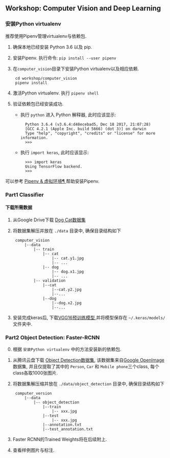 ## Workshop: Computer Vision and Deep Learning ##

### 安装Python virtualenv ###
推荐使用Pipenv管理virtualenv与依赖包.

1. 确保本地已经安装 Python 3.6 以及 pip.

2. 安装Pipenv. 执行命令: `pip install --user pipenv`

3. 在`computer_vision`目录下安装Python virtualenv以及相应依赖. 
        
        cd workshop/computer_vision
        pipenv install
    
4. 激活Python virtualenv. 执行 `pipenv shell`

5. 验证依赖包已经安装成功. 
    
    - 执行 `python` 进入 Python 解释器, 此时应该显示:
        
            Python 3.6.4 (v3.6.4:d48ecebad5, Dec 18 2017, 21:07:28)
            [GCC 4.2.1 (Apple Inc. build 5666) (dot 3)] on darwin
            Type "help", "copyright", "credits" or "license" for more information.
            >>>
            
    - 执行 `import keras`, 此时应该显示:
        
            >>> import keras
            Using TensorFlow backend.
            >>> 

可以参考 [Pipenv & 虚拟环境¶
](https://pythonguidecn.readthedocs.io/zh/latest/dev/virtualenvs.html) 帮助安装Pipenv.

### Part1 Classifier ###
#### 下载所需数据 ####
1. 从Google Drive下载 [Dog Cat数据集](https://drive.google.com/file/d/1ZZGnziQLhmoiz5Uz5GG5qKClfA9pM9GV/view)
2. 将数据集解压并放在 `./data` 目录中, 确保目录结构如下
    
        computer_vision
            |--data
                |-- train
                    |-- cat
                        |-- cat.y1.jpg
                        |-- ...
                    |-- dog
                        |-- dog.x1.jpg
                        |-- ...
                |-- validation
                    |--cat
                        |--cat.y2.jpg
                        |--...
                    |--dog
                        |--dog.x2.jpg
                        |--...
3. 安装完成keras后, 下载[VGG16预训练模型](https://github.com/fchollet/deep-learning-models/releases/download/v0.1/vgg16_weights_tf_dim_ordering_tf_kernels_notop.h5),并将模型保存在 `~/.keras/models/` 文件夹中.


### Part2 Object Detection: Faster-RCNN ###
0. 根据 `安装Python virtualenv` 中的方法安装新的依赖包.

1. 从腾讯云盘下载 [Object Detection数据集](https://share.weiyun.com/5hZeBzk), 该数据集来自[Google OpenImage](https://storage.googleapis.com/openimages/web/index.html) 数据集, 并且仅提取了其中的 `Person`, `Car` 和 `Mobile phone`三个class, 每个class各取1000张图片.

2. 将数据集解压缩并放在 `./data/object_detection` 目录中, 确保目录结构如下


        computer_version
            |--data
                |-- object_detection
                    |--train
                        |-- xxx.jpg
                    |--test
                        |-- xxx.jpg
                    |--annotation.txt
                    |--test_annotation.txt

3. Faster RCNN的Trained Weights将在后续附上.

4. 查看样例图片与标注.
